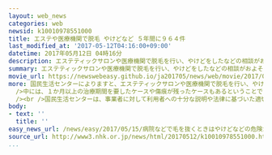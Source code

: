 ```yaml
---
layout: web_news
categories: web
newsid: k10010978551000
title: エステや医療機関で脱毛 やけどなど ５年間に９６４件
last_modified_at: '2017-05-12T04:16:00+09:00'
datetime: 2017年05月12日 04時16分
description: エステティックサロンや医療機関で脱毛を行い、やけどをしたなどの相談がおよそ５年間に９６０件余り寄せられ、国民生活センターは、利用者に注意を呼びかけています。
summary: エステティックサロンや医療機関で脱毛を行い、やけどをしたなどの相談がおよそ５年間に９６０件余り寄せられ、国民生活センターは、利用者に注意を呼びかけています。
movie_url: https://newswebeasy.github.io/ja201705/news/web/movie/2017/05/15/k10010978551000.mp4
more: 国民生活センターによりますと、エステティックサロンや医療機関で脱毛を行い、やけどをしたなどの相談が、ことし２月までのおよそ５年間に全国の消費生活センターに９６４件寄せられています。<br
  />中には、１か月以上の治療期間を要したケースや傷痕が残ったケースもあるということです。<br /><br />皮膚の内部にある毛を作る細胞を破壊する際に生じるやけどなどのリスクを、医療機関が十分に説明していないケースのほか、エステで、医療機関でしか認められていないような脱毛を行い、トラブルになるケースが目立つということです。<br
  /><br />国民生活センターは、事業者に対して利用者への十分な説明や法律に基づいた適切な施術を行うよう求めるとともに、利用者に注意を呼びかけています。国民生活センターの小野寺愛衣さんは「脱毛は潜在的にやけどや皮膚トラブルのリスクがある。リスクがあることを十分に理解したうえで施術を受けることが大切だ」と話しています。
body:
- text: ''
  title: ''
easy_news_url: /news/easy/2017/05/15/病院などで毛を抜くときはやけどなどの危険がある/
source_url: http://www3.nhk.or.jp/news/html/20170512/k10010978551000.html
...
```

